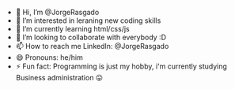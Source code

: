 - 👋 Hi, I’m @JorgeRasgado
- 👀 I’m interested in leraning new coding skills
- 🌱 I’m currently learning html/css/js
- 💞️ I’m looking to collaborate with everybody :D
- 📫 How to reach me LinkedIn: @JorgeRasgado
- 😄 Pronouns: he/him
- ⚡ Fun fact: Programming is just my hobby, i'm currently studying Business administration 😛

<!---
JorgeRasgado/JorgeRasgado is a ✨ special ✨ repository because its `README.md` (this file) appears on your GitHub profile.
You can click the Preview link to take a look at your changes.
--->

